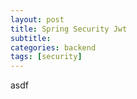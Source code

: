 ```yaml
---
layout: post
title: Spring Security Jwt
subtitle: 
categories: backend
tags: [security]
---
```

asdf